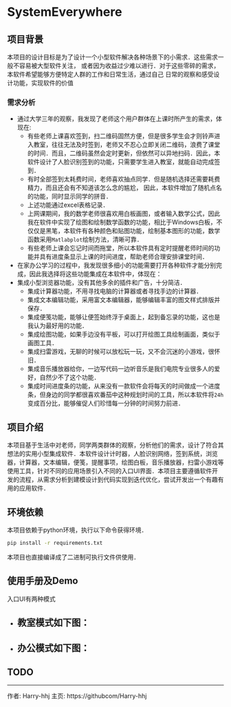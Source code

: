 # SystemEverywhere

## 项目背景
本项目的设计目标是为了设计一个小型软件解决各种场景下的小需求．这些需求一般不容易被大型软件关注，
或者因为收益过少难以进行．对于这些零碎的需求，本软件希望能够方便特定人群的工作和日常生活，通过自己
日常的观察和感受设计功能，实现软件的价值

### 需求分析
- 通过大学三年的观察，我发现了老师这个用户群体在上课时所产生的需求，体现在:
  - 有些老师上课喜欢签到，扫二维码固然方便，但是很多学生会才则铃声进入教室，往往无法及时签到，老师又不忍心立即关闭二维码，浪费了课堂的时间．而且，二维码虽然会定时更新，但依然可以异地扫码．因此，本软件设计了人脸识别签到的功能，只需要学生进入教室，就能自动完成签到．
  - 有时全部签到太耗费时间，老师喜欢抽点同学．但是随机选择还需要耗费精力，而且还会有不知道该怎么念的尴尬，
    因此，本软件增加了随机点名的功能，同时显示同学的拼音．
  - 上述功能通过excel表格记录．
  - 上网课期间，我的数学老师很喜欢用白板画图，或者输入数学公式，因此我在软件中实现了绘图和绘制数学函数的功能，相比于Windows白板，不仅仅是黑笔，本软件有各种颜色和贴图功能，绘制基本图形的功能，数学函数采用`Matlabplot`绘制方法，清晰可靠．
  - 有些老师上课会忘记时间而拖堂，所以本软件具有定时提醒老师时间的功能并具有进度条显示上课的时间进度，帮助老师合理安排课堂时间．
- 在家办公学习的过程中，我发现很多细小的功能需要打开各种软件才能分别完成，因此我选择将这些功能集成在本软件中，体现在：
- 集成小型浏览器功能，没有其他多余的插件和广告，十分简洁．
  - 集成计算器功能，不用寻找电脑的计算器或者寻找手边的计算器．
  - 集成文本编辑功能，采用富文本编辑器，能够编辑丰富的图文样式排版并保存．
  - 集成便笺功能，能够让便签始终浮于桌面上，起到备忘录的功能，这也是我认为最好用的功能．
  - 集成绘图功能，如果手边没有平板，可以打开绘图工具绘制画面，类似于画图工具．
  - 集成扫雷游戏，无聊的时候可以放松玩一玩，又不会沉迷的小游戏，很怀旧．
  - 集成音乐播放器给你，一边写代码一边听音乐是我们电院专业很多人的爱好，自然少不了这个功能．
  - 集成时间进度条的功能，从来没有一款软件会将每天的时间做成一个进度条，但身边的同学都很喜欢番茄中这种规划时间的工具，所以本软件将`24h`变成百分比，能够催促人们珍惜每一分钟的时间努力前进．

## 项目介绍

本项目基于生活中对老师，同学两类群体的观察，分析他们的需求，设计了符合其想法的实用小型集成软件．本软件设计计时器，人脸识别网络，签到系统，浏览器，计算器，文本编辑，便笺，提醒事项，绘图白板，音乐播放器，扫雷小游戏等使用工具，针对不同的应用场景引入不同的入口UI界面．本项目主要遵循软件开发的流程，从需求分析到建模设计到代码实现到迭代优化，尝试开发出一个有趣有用的应用软件．



## 环境依赖

本项目依赖于python环境，执行以下命令获得环境．

```bash
pip install -r requirements.txt
```

本项目也直接编译成了二进制可执行文件供使用．



## 使用手册及Demo

入口UI有两种模式

- 教室模式如下图：
  - 
- 办公模式如下图：
  - 











## TODO




---

作者: Harry-hhj  主页: https://githubcom/Harry-hhj